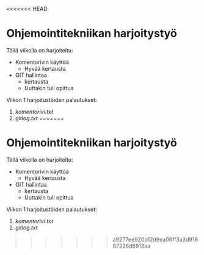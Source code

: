 <<<<<<< HEAD
# Ohjemointitekniikan harjoitystyö

Tällä viikolla on harjoiteltu:
* Komentorivin käyttöä
  * Hyvää kertausta
* GIT hallintaa
  * kertausta
  * Uuttakin tuli opittua

Viikon 1 harjoitustöiden palautukset:

 1. *komentorivi.txt*
 1. *gitlog.txt*
=======
# Ohjemointitekniikan harjoitystyö

Tällä viikolla on harjoiteltu:
* Komentorivin käyttöä
  * Hyvää kertausta
* GIT hallintaa
  * kertausta
  * Uuttakin tuli opittua

Viikon 1 harjoitustöiden palautukset:

 1. *komentorivi.txt*
 1. *gitlog.txt*
>>>>>>> a9277ee920b12d9ea06ff3a3d91687226d6913aa
